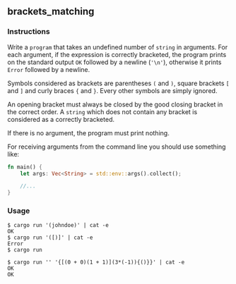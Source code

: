 ## brackets_matching

### Instructions

Write a `program` that takes an undefined number of `string` in arguments. For each argument, if the expression is correctly bracketed, the program prints on the standard output `OK` followed by a newline (`'\n'`), otherwise it prints `Error` followed by a newline.

Symbols considered as brackets are parentheses `(` and `)`, square brackets `[` and `]` and curly braces `{` and `}`. Every other symbols are simply ignored.

An opening bracket must always be closed by the good closing bracket in the correct order. A `string` which does not contain any bracket is considered as a correctly bracketed.

If there is no argument, the program must print nothing.

For receiving arguments from the command line you should use something like:

```rust
fn main() {
    let args: Vec<String> = std::env::args().collect();

    //...
}

```

### Usage

```console
$ cargo run '(johndoe)' | cat -e
OK
$ cargo run '([)]' | cat -e
Error
$ cargo run

$ cargo run '' '{[(0 + 0)(1 + 1)](3*(-1)){()}}' | cat -e
OK
OK
```
